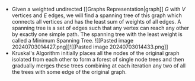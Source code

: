 - Given a weighted undirected [[Graphs Representation|graph]] $G$ with $V$ vertices and $E$ edges, we will find a spanning tree of this graph which connects all vertices and has the least sum of weights of all edges. A spanning tree is a set of edges such that any vertex can reach any other by exactly one simple path. The spanning tree with the least weight is called a Minimum Spanning Tree.
![[Pasted image 20240703014427.png]]![[Pasted image 20240703014433.png]]
- Kruskal's Algorithm initially places all the nodes of the original graph isolated from each other to form a forest of single node trees and then gradually merges these trees combining at each iteration any two of all the trees with some edge of the original graph.